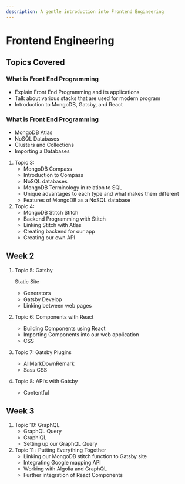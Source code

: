 ```yaml
---
description: A gentle introduction into Frontend Engineering
---
```


# Frontend Engineering

## Topics Covered

### What is Front End Programming

* Explain Front End Programming and its applications
* Talk about various stacks that are used for modern program
* Introduction to MongoDB, Gatsby, and React

### What is Front End Programming

* MongoDB Atlas
* NoSQL Databases
* Clusters and Collections
* Importing a Databases

1. Topic 3:
   * MongoDB Compass
   * Introduction to Compass
   * NoSQL databases
   * MongoDB Terminology in relation to SQL
   * Unique advantages to each type and what makes them different
   * Features of MongoDB as a NoSQL database
2. Topic 4:
   * MongoDB Stitch Stitch
   * Backend Programming with Stitch
   * Linking Stitch with Atlas
   * Creating backend for our app
   * Creating our own API

## Week 2

1. Topic 5: Gatsby 

   Static Site 

   * Generators 
   * Gatsby Develop 
   * Linking between web pages 

2. Topic 6:  Components with React 
   * Building Components using React 
   * Importing Components into our web application
   * CSS 
3. Topic 7: Gatsby Plugins
   * AllMarkDownRemark
   * Sass CSS
4. Topic 8: API’s with Gatsby 
   * Contentful

## Week 3

1. Topic 10: GraphQL 
   * GraphQL Query 
   * GraphiQL
   * Setting up our GraphQL Query 
2. Topic 11 : Putting Everything Together
   * Linking our MongoDB stitch function to Gatsby site
   * Integrating Google mapping API
   * Working with Algolia and GraphQL
   * Further integration of React Components 

